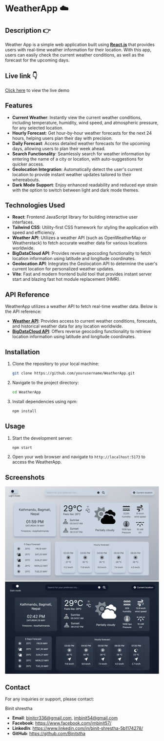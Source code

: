 # WeatherApp ☁️

## Description 👉
Weather App is a simple web application built using **[React.js](https://react.dev/)** that provides users with real-time weather information for their location. With this app, users can easily check the current weather conditions, as well as the forecast for the upcoming days.

## Live link 👇
[Click here](https://weather-app-neon-mu-15.vercel.app/) to view the live demo

## Features 
- **Current Weather**: Instantly view the current weather conditions, including temperature, humidity, wind speed, and atmospheric pressure, for any selected location.
- **Hourly Forecast**: Get hour-by-hour weather forecasts for the next 24 hours, helping users plan their day with precision.
- **Daily Forecast**: Access detailed weather forecasts for the upcoming days, allowing users to plan their week ahead.
- **Search Functionality**: Seamlessly search for weather information by entering the name of a city or location, with auto-suggestions for quicker access.
- **Geolocation Integration**: Automatically detect the user's current location to provide instant weather updates tailored to their whereabouts.
- **Dark Mode Support**: Enjoy enhanced readability and reduced eye strain with the option to switch between light and dark mode themes.

## Technologies Used
- **React**: Frontend JavaScript library for building interactive user interfaces.
- **Tailwind CSS**: Utility-first CSS framework for styling the application with speed and efficiency.
- **Weather API**: Utilizes a weather API (such as OpenWeatherMap or Weatherstack) to fetch accurate weather data for various locations worldwide.
- **BigDataCloud API**: Provides reverse geocoding functionality to fetch location information using latitude and longitude coordinates.
- **Geolocation API**: Integrates the Geolocation API to determine the user's current location for personalized weather updates.
- **Vite**: Fast and modern frontend build tool that provides instant server start and blazing fast hot module replacement (HMR).

## API Reference
WeatherApp utilizes a weather API to fetch real-time weather data. Below is the API reference:

- **[Weather API](https://www.visualcrossing.com/)**: Provides access to current weather conditions, forecasts, and historical weather data for any location worldwide.
- **[BigDataCloud API](https://www.bigdatacloud.com/)**: Offers reverse geocoding functionality to retrieve location information using latitude and longitude coordinates.

## Installation
1. Clone the repository to your local machine:
   ```bash
   git clone https://github.com/yourusername/WeatherApp.git
   ```
2. Navigate to the project directory:
   ```bash
   cd WeatherApp
   ```
3. Install dependencies using npm:
   ```bash
   npm install
   ```

## Usage
1. Start the development server:
   ```bash
   npm start
   ```
2. Open your web browser and navigate to `http://localhost:5173` to access the WeatherApp.

## Screenshots
![Screenshot 1](/screenshots/screenshot1.png)
![Screenshot 2](/screenshots/screenshot2.png)

## Contact
For any inquiries or support, please contact:

Binit shrestha
- **Email**: binitcr336@gmail.com, imbinit54@gmail.com
- **Facebook**: https://www.facebook.com/imbinit57/
- **LinkedIn**: https://www.linkedin.com/in/binit-shrestha-5b1174278/
- **GitHub**: https://github.com/Binitstha

